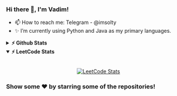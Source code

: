 ### Hi there 👋, I'm Vadim!

- 📫 How to reach me: Telegram - @imsolty
- ✨ I’m currently using Python and Java as my primary languages.

<details>
  <summary><b>⚡ Github Stats</b></summary>
  <br />
  <img height="180em" src="https://github-readme-stats.vercel.app/api/top-langs/?username=imsolty&show_icons=true&hide_border=true&layout=compact&langs_count=8"/>
  <img height="180em" src="https://github-readme-streak-stats.herokuapp.com/?user=imsolty&hide_border=true" />
</details>

<details open>
  <summary><b>⚡ LeetCode Stats</b></summary>
  <br />
  <div align="center">

  [![LeetCode Stats](https://leetcard.jacoblin.cool/imsolty?theme=dark&font=DM%20Mono&border=0&radius=20)](https://leetcode.com/imsolty/)
  
  </div>
</details>

### Show some ❤️ by starring some of the repositories!
<!--
**ImSOLty/ImSOLty** is a ✨ _special_ ✨ repository because its `README.md` (this file) appears on your GitHub profile.

Here are some ideas to get you started:

- 🔭 I’m currently working on ...
- 🌱 I’m currently learning ...
- 👯 I’m looking to collaborate on ...
- 🤔 I’m looking for help with ...
- 💬 Ask me about ...
- 📫 How to reach me: ...
- 😄 Pronouns: ...
- ⚡ Fun fact: ...
-->
